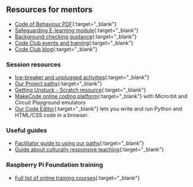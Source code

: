 ## Resources for mentors
- [Code of Behaviour PDF](https://assets.ctfassets.net/zsyyd4yzh6xx/5DU80tjidPoa6L0Tlq6uiY/4c02613c80e81aa276c5d8ab6f2a3ad0/Code_Club_Mentor_Code_of_Behaviour_A4_V5_Digital.pdf){:target="_blank"}
- [Safeguarding E-learning module](https://projects.raspberrypi.org/en/projects/safeguarding-module/){:target="_blank"}
- [Background checking guidance](https://help.codeclub.org/cckb/s/article/Do-club-leaders-and-mentors-need-a-background-check){:target="_blank"}
- [Code Club events and training](https://codeclub.org/en/events){:target="_blank"}
- [Code Club blog](https://codeclub.org/news){:target="_blank"}

### Session resources
+ [Ice-breaker and unplugged activities](https://codeclub.org/en/resources/activities){:target="_blank"}
+ [Our Project paths](https://projects.raspberrypi.org/en/paths){:target="_blank"}
+ [Getting Unstuck - Scratch resource](https://gettingunstuck.gse.harvard.edu/index.html){:target="_blank"}
+ [MakeCode online coding platform](https://www.microsoft.com/en-us/makecode){:target="_blank"} with Micro:bit and Circuit Playground emulators
+ [Our Code Editor](https://editor.raspberrypi.org/en/){:target="_blank"} lets you write and run Python and HTML/CSS code in a browser.

### Useful guides
+ [Facilitator guide to using our paths](https://projects.raspberrypi.org/en/projects/321-make-mentor-guide/0){:target="_blank"}
+ [Guide about culturally responsive teaching](https://www.raspberrypi.org/blog/culturally-relevant-computing-curriculum-guidelines-for-teachers/){:target="_blank"}


### Raspberry Pi Foundation training
+ [Full list of online training courses](https://www.raspberrypi.org/courses/learn-python){:target="_blank"}

